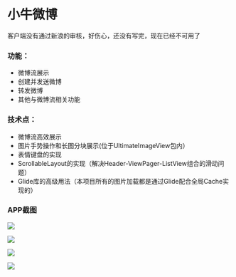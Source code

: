 # 小牛微博

客户端没有通过新浪的审核，好伤心，还没有写完，现在已经不可用了

### 功能：
- 微博流展示
- 创建并发送微博
- 转发微博
- 其他与微博流相关功能

### 技术点：
- 微博流高效展示
- 图片手势操作和长图分块展示(位于UltimateImageView包内）
- 表情键盘的实现
- ScrollableLayout的实现（解决Header-ViewPager-ListView组合的滑动问题）
- Glide库的高级用法（本项目所有的图片加载都是通过Glide配合全局Cache实现的）

### APP截图

![](https://github.com/huangxueqin/rookieweibo/raw/master/pics/weibo2.jpeg)

![](https://github.com/huangxueqin/rookieweibo/raw/master/pics/weibo2.jpeg)

![](https://github.com/huangxueqin/rookieweibo/raw/master/pics/weibo3.jpeg)

![](https://github.com/huangxueqin/rookieweibo/raw/master/pics/weibo4.png)

